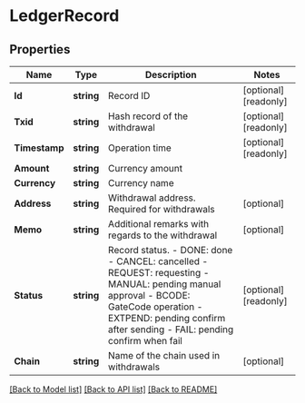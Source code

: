 # LedgerRecord

## Properties

Name | Type | Description | Notes
------------ | ------------- | ------------- | -------------
**Id** | **string** | Record ID | [optional] [readonly] 
**Txid** | **string** | Hash record of the withdrawal | [optional] [readonly] 
**Timestamp** | **string** | Operation time | [optional] [readonly] 
**Amount** | **string** | Currency amount | 
**Currency** | **string** | Currency name | 
**Address** | **string** | Withdrawal address. Required for withdrawals | [optional] 
**Memo** | **string** | Additional remarks with regards to the withdrawal | [optional] 
**Status** | **string** | Record status.  - DONE: done - CANCEL: cancelled - REQUEST: requesting - MANUAL: pending manual approval - BCODE: GateCode operation - EXTPEND: pending confirm after sending - FAIL: pending confirm when fail | [optional] [readonly] 
**Chain** | **string** | Name of the chain used in withdrawals | [optional] 

[[Back to Model list]](../README.md#documentation-for-models) [[Back to API list]](../README.md#documentation-for-api-endpoints) [[Back to README]](../README.md)



